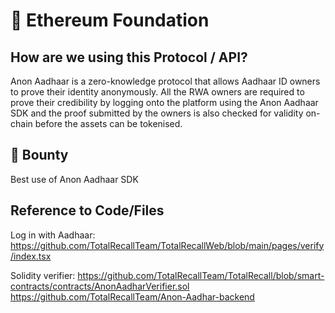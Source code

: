 # :see_no_evil: Ethereum Foundation

## How are we using this Protocol / API?
Anon Aadhaar is a zero-knowledge protocol that allows Aadhaar ID owners to prove their identity anonymously. All the RWA owners are required to prove their credibility by logging onto the platform using the Anon Aadhaar SDK and the proof submitted by the owners is also checked for validity on-chain before the assets can be tokenised. 

## :money_with_wings: Bounty 
Best use of Anon Aadhaar SDK 

## Reference to Code/Files
Log in with Aadhaar: https://github.com/TotalRecallTeam/TotalRecallWeb/blob/main/pages/verify/index.tsx

Solidity verifier: 
https://github.com/TotalRecallTeam/TotalRecall/blob/smart-contracts/contracts/AnonAadharVerifier.sol
https://github.com/TotalRecallTeam/Anon-Aadhar-backend
